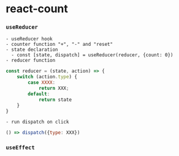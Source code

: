# react-count

### `useReducer`
    - useReducer hook
    - counter function "+", "-" and "reset"
    - state declaration
      - const [state, dispatch] = useReducer(reducer, {count: 0})
    - reducer function
```js
const reducer = (state, action) => {
    switch (action.type) {
        case XXXX:
            return XXX;
        default:
            return state
    }
}
```
    - run dispatch on click
```js
() => dispatch({type: XXX})
```

### `useEffect`
